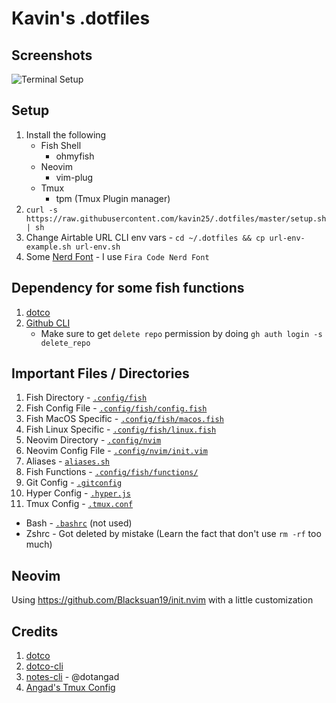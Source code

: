 # Kavin's .dotfiles

## Screenshots
![Terminal Setup](https://user-images.githubusercontent.com/41034356/136644851-45d4d005-aad8-4e80-8397-2295d1ae9a73.png)


## Setup

1. Install the following
   - Fish Shell
     - ohmyfish
   - Neovim
     - vim-plug
   - Tmux
     - tpm (Tmux Plugin manager)
2. `curl -s https://raw.githubusercontent.com/kavin25/.dotfiles/master/setup.sh | sh`
3. Change Airtable URL CLI env vars -
   `cd ~/.dotfiles && cp url-env-example.sh url-env.sh`
4. Some [Nerd Font](https://github.com/ryanoasis/nerd-fonts) - I use
   `Fira Code Nerd Font`

## Dependency for some fish functions

1. [dotco](https://github.com/someshkar/dotco)
2. [Github CLI](https://cli.github.com/)
   - Make sure to get `delete repo` permission by doing
     `gh auth login -s delete_repo`

## Important Files / Directories

1. Fish Directory - [`.config/fish`](.config/fish)
2. Fish Config File - [`.config/fish/config.fish`](.config/fish/config.fish)
3. Fish MacOS Specific - [`.config/fish/macos.fish`](.config/fish/macos.fish)
4. Fish Linux Specific - [`.config/fish/linux.fish`](.config/fish/linux.fish)
5. Neovim Directory - [`.config/nvim`](.config/nvim)
6. Neovim Config File - [`.config/nvim/init.vim`](.config/nvim/init.vim)
7. Aliases - [`aliases.sh`](aliases.sh)
8. Fish Functions - [`.config/fish/functions/`](.config/fish/functions/)
9. Git Config - [`.gitconfig`](.gitconfig)
10. Hyper Config - [`.hyper.js`](.hyper.js)
11. Tmux Config - [`.tmux.conf`](.tmux.conf)

- Bash - [`.bashrc`](.bashrc) (not used)
- Zshrc - Got deleted by mistake (Learn the fact that don't use `rm -rf` too
  much)

## Neovim

Using https://github.com/Blacksuan19/init.nvim with a little customization

## Credits

1. [dotco](https://github.com/kavin25/dotco)
2. [dotco-cli](https://github.com/kavin25/airtable-url-cli)
3. [notes-cli](https://github.com/kavin25/.dotfiles/blob/master/.config/fish/functions/notes.fish) -
   @dotangad
4. [Angad's Tmux Config](https://github.com/dotangad/dotfiles/blob/master/.tmux.conf)
